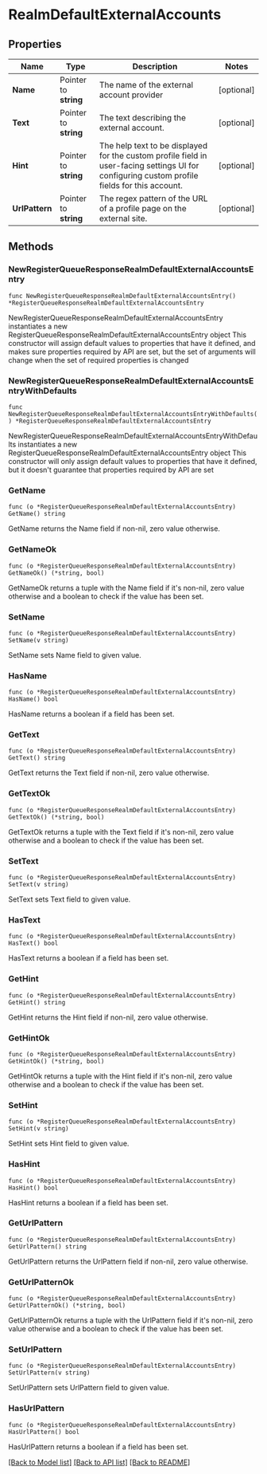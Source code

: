 # RealmDefaultExternalAccounts

## Properties

Name | Type | Description | Notes
------------ | ------------- | ------------- | -------------
**Name** | Pointer to **string** | The name of the external account provider  | [optional] 
**Text** | Pointer to **string** | The text describing the external account.  | [optional] 
**Hint** | Pointer to **string** | The help text to be displayed for the custom profile field in user-facing settings UI for configuring custom profile fields for this account.  | [optional] 
**UrlPattern** | Pointer to **string** | The regex pattern of the URL of a profile page on the external site.  | [optional] 

## Methods

### NewRegisterQueueResponseRealmDefaultExternalAccountsEntry

`func NewRegisterQueueResponseRealmDefaultExternalAccountsEntry() *RegisterQueueResponseRealmDefaultExternalAccountsEntry`

NewRegisterQueueResponseRealmDefaultExternalAccountsEntry instantiates a new RegisterQueueResponseRealmDefaultExternalAccountsEntry object
This constructor will assign default values to properties that have it defined,
and makes sure properties required by API are set, but the set of arguments
will change when the set of required properties is changed

### NewRegisterQueueResponseRealmDefaultExternalAccountsEntryWithDefaults

`func NewRegisterQueueResponseRealmDefaultExternalAccountsEntryWithDefaults() *RegisterQueueResponseRealmDefaultExternalAccountsEntry`

NewRegisterQueueResponseRealmDefaultExternalAccountsEntryWithDefaults instantiates a new RegisterQueueResponseRealmDefaultExternalAccountsEntry object
This constructor will only assign default values to properties that have it defined,
but it doesn't guarantee that properties required by API are set

### GetName

`func (o *RegisterQueueResponseRealmDefaultExternalAccountsEntry) GetName() string`

GetName returns the Name field if non-nil, zero value otherwise.

### GetNameOk

`func (o *RegisterQueueResponseRealmDefaultExternalAccountsEntry) GetNameOk() (*string, bool)`

GetNameOk returns a tuple with the Name field if it's non-nil, zero value otherwise
and a boolean to check if the value has been set.

### SetName

`func (o *RegisterQueueResponseRealmDefaultExternalAccountsEntry) SetName(v string)`

SetName sets Name field to given value.

### HasName

`func (o *RegisterQueueResponseRealmDefaultExternalAccountsEntry) HasName() bool`

HasName returns a boolean if a field has been set.

### GetText

`func (o *RegisterQueueResponseRealmDefaultExternalAccountsEntry) GetText() string`

GetText returns the Text field if non-nil, zero value otherwise.

### GetTextOk

`func (o *RegisterQueueResponseRealmDefaultExternalAccountsEntry) GetTextOk() (*string, bool)`

GetTextOk returns a tuple with the Text field if it's non-nil, zero value otherwise
and a boolean to check if the value has been set.

### SetText

`func (o *RegisterQueueResponseRealmDefaultExternalAccountsEntry) SetText(v string)`

SetText sets Text field to given value.

### HasText

`func (o *RegisterQueueResponseRealmDefaultExternalAccountsEntry) HasText() bool`

HasText returns a boolean if a field has been set.

### GetHint

`func (o *RegisterQueueResponseRealmDefaultExternalAccountsEntry) GetHint() string`

GetHint returns the Hint field if non-nil, zero value otherwise.

### GetHintOk

`func (o *RegisterQueueResponseRealmDefaultExternalAccountsEntry) GetHintOk() (*string, bool)`

GetHintOk returns a tuple with the Hint field if it's non-nil, zero value otherwise
and a boolean to check if the value has been set.

### SetHint

`func (o *RegisterQueueResponseRealmDefaultExternalAccountsEntry) SetHint(v string)`

SetHint sets Hint field to given value.

### HasHint

`func (o *RegisterQueueResponseRealmDefaultExternalAccountsEntry) HasHint() bool`

HasHint returns a boolean if a field has been set.

### GetUrlPattern

`func (o *RegisterQueueResponseRealmDefaultExternalAccountsEntry) GetUrlPattern() string`

GetUrlPattern returns the UrlPattern field if non-nil, zero value otherwise.

### GetUrlPatternOk

`func (o *RegisterQueueResponseRealmDefaultExternalAccountsEntry) GetUrlPatternOk() (*string, bool)`

GetUrlPatternOk returns a tuple with the UrlPattern field if it's non-nil, zero value otherwise
and a boolean to check if the value has been set.

### SetUrlPattern

`func (o *RegisterQueueResponseRealmDefaultExternalAccountsEntry) SetUrlPattern(v string)`

SetUrlPattern sets UrlPattern field to given value.

### HasUrlPattern

`func (o *RegisterQueueResponseRealmDefaultExternalAccountsEntry) HasUrlPattern() bool`

HasUrlPattern returns a boolean if a field has been set.


[[Back to Model list]](../README.md#documentation-for-models) [[Back to API list]](../README.md#documentation-for-api-endpoints) [[Back to README]](../README.md)


